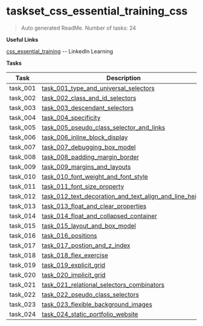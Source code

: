 # taskset_css_essential_training_css

> Auto generated ReadMe. Number of tasks: 24

**Useful Links**

[css_essential_training](https://www.linkedin.com/learning/css-essential-training-3) -- LinkedIn Learning

**Tasks**

| Task     | Description                                                                                                                                           |
|----------|-------------------------------------------------------------------------------------------------------------------------------------------------------|
| task_001 | [task_001_type_and_universal_selectors](taskset_css_essential_training_css/task_001_type_and_universal_selectors)                                     |
| task_002 | [task_002_class_and_id_selectors](taskset_css_essential_training_css/task_002_class_and_id_selectors)                                                 |
| task_003 | [task_003_descendant_selectors](taskset_css_essential_training_css/task_003_descendant_selectors)                                                     |
| task_004 | [task_004_specificity](taskset_css_essential_training_css/task_004_specificity)                                                                       |
| task_005 | [task_005_pseudo_class_selector_and_links](taskset_css_essential_training_css/task_005_pseudo_class_selector_and_links)                               |
| task_006 | [task_006_inline_block_display](taskset_css_essential_training_css/task_006_inline_block_display)                                                     |
| task_007 | [task_007_debugging_box_model](taskset_css_essential_training_css/task_007_debugging_box_model)                                                       |
| task_008 | [task_008_padding_margin_border](taskset_css_essential_training_css/task_008_padding_margin_border)                                                   |
| task_009 | [task_009_margins_and_layouts](taskset_css_essential_training_css/task_009_margins_and_layouts)                                                       |
| task_010 | [task_010_font_weight_and_font_style](taskset_css_essential_training_css/task_010_font_weight_and_font_style)                                         |
| task_011 | [task_011_font_size_property](taskset_css_essential_training_css/task_011_font_size_property)                                                         |
| task_012 | [task_012_text_decoration_and_text_align_and_line_height](taskset_css_essential_training_css/task_012_text_decoration_and_text_align_and_line_height) |
| task_013 | [task_013_float_and_clear_properties](taskset_css_essential_training_css/task_013_float_and_clear_properties)                                         |
| task_014 | [task_014_float_and_collapsed_container](taskset_css_essential_training_css/task_014_float_and_collapsed_container)                                   |
| task_015 | [task_015_layout_and_box_model](taskset_css_essential_training_css/task_015_layout_and_box_model)                                                     |
| task_016 | [task_016_positions](taskset_css_essential_training_css/task_016_positions)                                                                           |
| task_017 | [task_017_postion_and_z_index](taskset_css_essential_training_css/task_017_postion_and_z_index)                                                       |
| task_018 | [task_018_flex_exercise](taskset_css_essential_training_css/task_018_flex_exercise)                                                                   |
| task_019 | [task_019_explicit_grid](taskset_css_essential_training_css/task_019_explicit_grid)                                                                   |
| task_020 | [task_020_implicit_grid](taskset_css_essential_training_css/task_020_implicit_grid)                                                                   |
| task_021 | [task_021_relational_selectors_combinators](taskset_css_essential_training_css/task_021_relational_selectors_combinators)                             |
| task_022 | [task_022_pseudo_class_selectors](taskset_css_essential_training_css/task_022_pseudo_class_selectors)                                                 |
| task_023 | [task_023_flexible_background_images](taskset_css_essential_training_css/task_023_flexible_background_images)                                         |
| task_024 | [task_024_static_portfolio_website](taskset_css_essential_training_css/task_024_static_portfolio_website)                                             |
